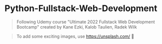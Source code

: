 # Python-Fullstack-Web-Development

> Following Udemy course "Ultimate 2022 Fullstack Web Development Bootcamp" created by Kane Ezki, Kalob Taulien, Radek Wilk

> To add some exciting images, use https://unsplash.com/ 🐶

